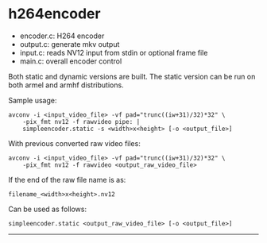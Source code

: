 h264encoder
==============

* encoder.c:     H264 encoder
* output.c:      generate mkv output
* input.c:       reads NV12 input from stdin or optional frame file
* main.c:        overall encoder control

Both static and dynamic versions are built.  The static version can
be run on both armel and armhf distributions.

Sample usage:

    avconv -i <input_video_file> -vf pad="trunc((iw+31)/32)*32" \
        -pix_fmt nv12 -f rawvideo pipe: |
        simpleencoder.static -s <width>x<height> [-o <output_file>]

With previous converted raw video files:

    avconv -i <input_video_file> -vf pad="trunc((iw+31)/32)*32" \
        -pix_fmt nv12 -f rawvideo <output_raw_video_file>

If the end of the raw file name is as:

    filename_<width>x<height>.nv12

Can be used as follows:

    simpleencoder.static <output_raw_video_file> [-o <output_file>]

---
